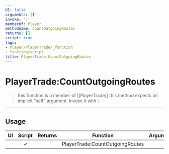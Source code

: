 ```yaml
---
UI: false
arguments: []
invoke: ':'
memberOf: Player
methodname: CountOutgoingRoutes
returns: []
script: true
tags:
- Player/PlayerTrade/_function
- function/script
title: PlayerTrade.CountOutgoingRoutes
---
```

# PlayerTrade:CountOutgoingRoutes
> this function is a member of [[PlayerTrade]]
> this method expects an implicit "self" argument. invoke it with `:`
-----
## Usage
|  UI | Script | Returns | Function | Arguments |
|:---:|:------:|-------:|:--------:|:---------|
| |✓||PlayerTrade:CountOutgoingRoutes||
